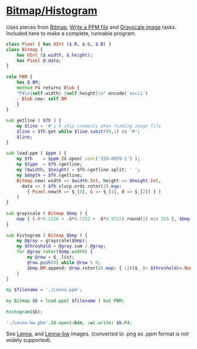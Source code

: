 [1]: https://rosettacode.org/wiki/Bitmap/Histogram

# [Bitmap/Histogram][1]

Uses pieces from [ Bitmap](https://rosettacode.org/wiki/Bitmap#Raku), [ Write a PPM file](https://rosettacode.org/wiki/Bitmap/Write_a_PPM_file#Raku) and [ Grayscale image](https://rosettacode.org/wiki/Grayscale_image#Raku) tasks. Included here to make a complete, runnable program.

```raku
class Pixel { has UInt ($.R, $.G, $.B) }
class Bitmap {
    has UInt ($.width, $.height);
    has Pixel @.data;
}
 
role PBM {
    has @.BM;
    method P4 returns Blob {
	"P4\n{self.width} {self.height}\n".encode('ascii')
	~ Blob.new: self.BM
    }
}
 
sub getline ( $fh ) {
    my $line = '#'; # skip comments when reading image file
    $line = $fh.get while $line.substr(0,1) eq '#';
    $line;
}
 
sub load-ppm ( $ppm ) {
    my $fh    = $ppm.IO.open( :enc('ISO-8859-1') );
    my $type  = $fh.&getline;
    my ($width, $height) = $fh.&getline.split: ' ';
    my $depth = $fh.&getline;
    Bitmap.new( width => $width.Int, height => $height.Int,
      data => ( $fh.slurp.ords.rotor(3).map:
        { Pixel.new(R => $_[0], G => $_[1], B => $_[2]) } )
    )
}
 
sub grayscale ( Bitmap $bmp ) {
    map { (.R*0.2126 + .G*0.7152 + .B*0.0722).round(1) min 255 }, $bmp.data;
}
 
sub histogram ( Bitmap $bmp ) {
    my @gray = grayscale($bmp);
    my $threshold = @gray.sum / @gray;
    for @gray.rotor($bmp.width) {
        my @row = $_.list;
        @row.push(0) while @row % 8;
        $bmp.BM.append: @row.rotor(8).map: { :2(($_ X< $threshold)».Numeric.join) }
    }
}
 
my $filename = './Lenna.ppm';
 
my Bitmap $b = load-ppm( $filename ) but PBM;
 
histogram($b);
 
'./Lenna-bw.pbm'.IO.open(:bin, :w).write: $b.P4;
```


See [Lenna](https://github.com/thundergnat/rc/blob/master/img/Lenna.png), and [Lenna-bw](https://github.com/thundergnat/rc/blob/master/img/Lenna-bw.png) images. (converted to .png as .ppm format is not widely supported).